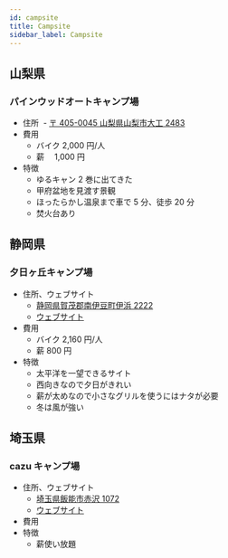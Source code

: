 ```yaml
---
id: campsite
title: Campsite
sidebar_label: Campsite
---
```

## 山梨県

### パインウッドオートキャンプ場

* 住所  - [〒 405-0045 山梨県山梨市大工 2483](https://www.google.co.jp/maps/place/%E3%83%91%E3%82%A4%E3%83%B3%E3%82%A6%E3%83%83%E3%83%89%E3%82%AA%E3%83%BC%E3%83%88%E3%82%AD%E3%83%A3%E3%83%B3%E3%83%97%E5%A0%B4/@35.7112445,138.6572363,17z/data=!3m1!4b1!4m5!3m4!1s0x601bff1f7ad4710d:0xa815548b82546aa6!8m2!3d35.7112402!4d138.6594303?hl=ja)
* 費用 
  * バイク 2,000 円/人
  * 薪　 1,000 円
* 特徴 
  * ゆるキャン 2 巻に出てきた
  * 甲府盆地を見渡す景観
  * ほったらかし温泉まで車で 5 分、徒歩 20 分
  * 焚火台あり

## 静岡県

### 夕日ヶ丘キャンプ場

* 住所、ウェブサイト 
  * [静岡県賀茂郡南伊豆町伊浜 2222](https://www.google.co.jp/maps/place/%E3%80%92415-0531+%E9%9D%99%E5%B2%A1%E7%9C%8C%E8%B3%80%E8%8C%82%E9%83%A1%E5%8D%97%E4%BC%8A%E8%B1%86%E7%94%BA%E4%BC%8A%E6%B5%9C%EF%BC%92%EF%BC%92%EF%BC%92%EF%BC%92/data=!4m2!3m1!1s0x6019f9290d99dec9:0x16d9382759959dc1?sa=X&ved=0ahUKEwj82cTr5czXAhWFvbwKHd2xAAoQ8gEIJjAA)
  * [ウェブサイト](http://byaku.at-ninja.jp/)
* 費用 
  * バイク 2,160 円/人
  * 薪 800 円
* 特徴 
  * 太平洋を一望できるサイト
  * 西向きなので夕日がきれい
  * 薪が太めなので小さなグリルを使うにはナタが必要
  * 冬は風が強い

## 埼玉県

### cazu キャンプ場

* 住所、ウェブサイト 
  * [埼玉県飯能市赤沢 1072](https://www.google.co.jp/maps/place/%E3%80%92357-0128+%E5%9F%BC%E7%8E%89%E7%9C%8C%E9%A3%AF%E8%83%BD%E5%B8%82%E8%B5%A4%E6%B2%A2%EF%BC%91%EF%BC%90%EF%BC%97%EF%BC%92/data=!4m2!3m1!1s0x601930287564f24d:0xad9efa111f16cc78?sa=X&ved=0ahUKEwjK1sb758zXAhXEf7wKHS7CCSoQ8gEIJjAA)
  * [ウェブサイト](http://www.cazu.jp/)
* 費用
* 特徴 
  * 薪使い放題